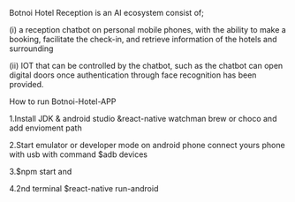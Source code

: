 
Botnoi Hotel Reception is an AI ecosystem consist of; 

(i) a reception chatbot on personal mobile phones, with the ability to make a booking, facilitate the check-in, and retrieve information of the hotels and surrounding 

(ii) IOT that can be controlled by the chatbot, such as the chatbot can open digital doors once authentication through face recognition has been provided.

How to run Botnoi-Hotel-APP

1.Install JDK & android studio &react-native watchman brew or choco and add envioment path 

2.Start emulator or developer mode on android phone connect yours phone with usb with command $adb devices

3.$npm start and 

4.2nd terminal $react-native run-android

